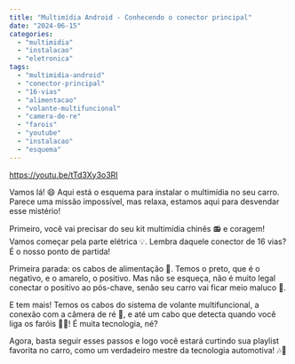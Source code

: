 ```yaml
---
title: "Multimídia Android - Conhecendo o conector principal"
date: "2024-06-15"
categories:
  - "multimidia"
  - "instalacao"
  - "eletronica"
tags:
  - "multimidia-android"
  - "conector-principal"
  - "16-vias"
  - "alimentacao"
  - "volante-multifuncional"
  - "camera-de-re"
  - "farois"
  - "youtube"
  - "instalacao"
  - "esquema"
---
```


https://youtu.be/tTd3Xy3o3RI

Vamos lá! 😄 Aqui está o esquema para instalar o multimídia no seu carro. Parece uma missão impossível, mas relaxa, estamos aqui para desvendar esse mistério!

Primeiro, você vai precisar do seu kit multimídia chinês 📻 e coragem! Vamos começar pela parte elétrica 💡. Lembra daquele conector de 16 vias? É o nosso ponto de partida!

Primeira parada: os cabos de alimentação 🛑. Temos o preto, que é o negativo, e o amarelo, o positivo. Mas não se esqueça, não é muito legal conectar o positivo ao pós-chave, senão seu carro vai ficar meio maluco 🤪.

E tem mais! Temos os cabos do sistema de volante multifuncional, a conexão com a câmera de ré 🎥, e até um cabo que detecta quando você liga os faróis 🚗💡! É muita tecnologia, né?

Agora, basta seguir esses passos e logo você estará curtindo sua playlist favorita no carro, como um verdadeiro mestre da tecnologia automotiva! 🎶🚗
